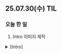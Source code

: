 ## 25.07.30(수) TIL

### 오늘 한 일

1. Intro 이미지 제작

<details>
  <summary>[Intro]</summary>
  
<img width="512" height="1010" alt="Intro" src="https://github.com/user-attachments/assets/73d22320-cbe4-4519-a121-e7cf591b9095" />

<img width="512" height="1010" alt="Intro_EffectX" src="https://github.com/user-attachments/assets/70324610-2494-4611-b6d5-d82100da5898" />
  
</details>
